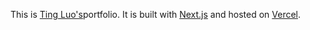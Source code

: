 This is [Ting Luo's]( https://ting-portfolio.vercel.app)portfolio.
It is built with [Next.js](https://nextjs.org/) and hosted on [Vercel](https://vercel.com/dashboard).

